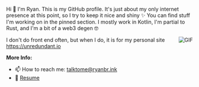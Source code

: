 Hi 👋 I'm Ryan.  This is my GitHub profile.  It's just about my only internet presence at this point, so I try to keep it nice and shiny ✨ You can find stuff I'm working on in the pinned section.  I mostly work in Kotlin, I'm partial to Rust, and I'm a bit of a web3 degen 🤓 

<img align="right" alt="GIF" src="https://user-images.githubusercontent.com/5607577/145716879-5e4f3c41-c52d-4a9e-9681-5ab8efbb8bca.gif" />

I don't do front end often, but when I do, it is for my personal site https://unredundant.io

**More Info:**

- 📫 How to reach me: talktome@ryanbr.ink
- 📜 [Resume](https://gist.github.com/unredundant/9b3cc9fc1b98913964614ae4431804ac)
